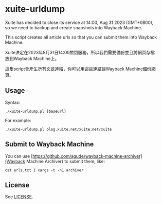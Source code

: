 # xuite-urldump

Xuite has decided to close its service at 14:00, Aug 31 2023 (GMT+0800), so we need to backup and create snapshots into Wayback Machine.

This script creates all article urls so that you can submit them into Wayback Machine.

Xuite決定在2023年8月31日14:00關閉服務，所以我們需要備份並且將網頁存檔放到Wayback Machine上。

這隻script會產生所有文章連結，你可以用這些連結讓Wayback Machine備份網頁。

## Usage

Syntax:

    ./xuite-urldump.pl [baseurl]

For example:

    ./xuite-urldump.pl blog.xuite.net/xuite.net/xuite

## Submit to Wayback Machine

You can use [https://github.com/agude/wayback-machine-archiver](Wayback Machine Archiver) to submit them, like:

    cat urls.txt | xargs -t -n1 archiver

## License

See [LICENSE](LICENSE).

